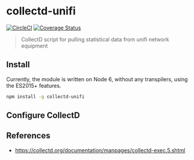 # collectd-unifi
[![CircleCI](https://circleci.com/gh/danielheth/collectd-unifi.svg?style=svg)](https://circleci.com/gh/danielheth/collectd-unifi) [![Coverage Status](https://coveralls.io/repos/github/danielheth/collectd-unifi/badge.svg)](https://coveralls.io/github/danielheth/collectd-unifi)

> CollectD script for pulling statistical data from unifi network equipment

## Install

Currently, the module is written on Node 6, without any transpilers, using the
ES2015+ features.

``` sh
npm install -g collectd-unifi
```

## Configure CollectD



## References
- https://collectd.org/documentation/manpages/collectd-exec.5.shtml
